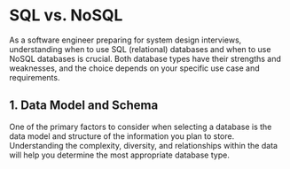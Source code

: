 # SQL vs. NoSQL
As a software engineer preparing for system design interviews, understanding when to use SQL (relational) databases and when to use NoSQL databases is crucial. Both database types have their strengths and weaknesses, and the choice depends on your specific use case and requirements.
## 1. Data Model and Schema
One of the primary factors to consider when selecting a database is the data model and structure of the information you plan to store. Understanding the complexity, diversity, and relationships within the data will help you determine the most appropriate database type.